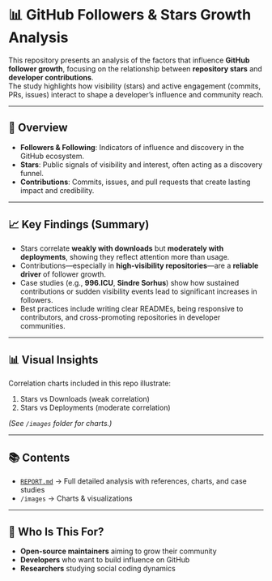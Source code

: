 # 📊 GitHub Followers & Stars Growth Analysis

This repository presents an analysis of the factors that influence **GitHub follower growth**, focusing on the relationship between **repository stars** and **developer contributions**.  
The study highlights how visibility (stars) and active engagement (commits, PRs, issues) interact to shape a developer’s influence and community reach.  

---

## 🔎 Overview

- **Followers & Following**: Indicators of influence and discovery in the GitHub ecosystem.  
- **Stars**: Public signals of visibility and interest, often acting as a discovery funnel.  
- **Contributions**: Commits, issues, and pull requests that create lasting impact and credibility.  

---

## 📈 Key Findings (Summary)

- Stars correlate **weakly with downloads** but **moderately with deployments**, showing they reflect attention more than usage.  
- Contributions—especially in **high-visibility repositories**—are a **reliable driver** of follower growth.  
- Case studies (e.g., **996.ICU**, **Sindre Sorhus**) show how sustained contributions or sudden visibility events lead to significant increases in followers.  
- Best practices include writing clear READMEs, being responsive to contributors, and cross-promoting repositories in developer communities.  

---

## 📊 Visual Insights

Correlation charts included in this repo illustrate:  
1. Stars vs Downloads (weak correlation)  
2. Stars vs Deployments (moderate correlation)  

*(See `/images` folder for charts.)*

---

## 📚 Contents

- [`REPORT.md`](REPORT.md) → Full detailed analysis with references, charts, and case studies  
- `/images` → Charts & visualizations  
 
---

## 🚀 Who Is This For?

- **Open-source maintainers** aiming to grow their community  
- **Developers** who want to build influence on GitHub  
- **Researchers** studying social coding dynamics  
